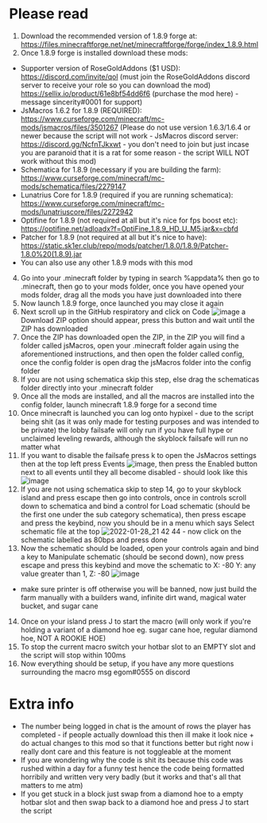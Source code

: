 # Please read
1. Download the recommended version of 1.8.9 forge at: https://files.minecraftforge.net/net/minecraftforge/forge/index_1.8.9.html
2. Once 1.8.9 forge is installed download these mods: 
- Supporter version of RoseGoldAddons ($1 USD): https://discord.com/invite/qol (must join the RoseGoldAddons discord server to receive your role so you can download the mod) https://sellix.io/product/61e8bf54dd6f6 (purchase the mod here) - message sincerity#0001 for support)
- JsMacros 1.6.2 for 1.8.9 (REQUIRED): https://www.curseforge.com/minecraft/mc-mods/jsmacros/files/3501267 (Please do not use version 1.6.3/1.6.4 or newer because the script will not work - JsMacros discord server: https://discord.gg/NcfnTJkxwt - you don't need to join but just incase you are paranoid that it is a rat for some reason - the script WILL NOT work without this mod)
- Schematica for 1.8.9 (necessary if you are building the farm): https://www.curseforge.com/minecraft/mc-mods/schematica/files/2279147
- Lunatrius Core for 1.8.9 (required if you are running schematica): https://www.curseforge.com/minecraft/mc-mods/lunatriuscore/files/2272942
- Optifine for 1.8.9 (not required at all but it's nice for fps boost etc): https://optifine.net/adloadx?f=OptiFine_1.8.9_HD_U_M5.jar&x=cbfd
- Patcher for 1.8.9 (not required at all but it's nice to have): https://static.sk1er.club/repo/mods/patcher/1.8.0/1.8.9/Patcher-1.8.0%20(1.8.9).jar
- You can also use any other 1.8.9 mods with this mod 
4. Go into your .minecraft folder by typing in search %appdata% then go to .minecraft, then go to your mods folder, once you have opened your mods folder, drag all the mods you have just downloaded into there
5. Now launch 1.8.9 forge, once launched you may close it again
6. Next scroll up in the GitHub respiratory and click on Code ![image](https://user-images.githubusercontent.com/96357544/151512271-9e47197f-a85c-43b3-a2f9-71e3603b5e71.png) a Download ZIP option should appear, press this button and wait until the ZIP has downloaded
7. Once the ZIP has downloaded open the ZIP, in the ZIP you will find a folder called jsMacros, open your .minecraft folder again using the aforementioned instructions, and then open the folder called config, once the config folder is open drag the jsMacros folder into the config folder
8. If you are not using schematica skip this step, else drag the schematicas folder directly into your .minecraft folder
9. Once all the mods are installed, and all the macros are installed into the config folder, launch minecraft 1.8.9 forge for a second time 
10. Once minecraft is launched you can log onto hypixel - due to the script being shit (as it was only made for testing purposes and was intended to be private) the lobby failsafe will only run if you have full hype or unclaimed leveling rewards, although the skyblock failsafe will run no matter what
11. If you want to disable the failsafe press k to open the JsMacros settings then at the top left press Events ![image](https://user-images.githubusercontent.com/96357544/151514172-2686a113-4646-40a6-97c9-834c31ed88e9.png), then press the Enabled button next to all events until they all become disabled - should look like this ![image](https://user-images.githubusercontent.com/96357544/151514315-f7a600ee-e144-47e9-9147-a18119c7cd0c.png)
12. If you are not using schematica skip to step 14, go to your skyblock island and press escape then go into controls, once in controls scroll down to schematica and bind a control for Load schematic (should be the first one under the sub category schematica), then press escape and press the keybind, now you should be in a menu which says Select schematic file at the top ![2022-01-28_21 42 44](https://user-images.githubusercontent.com/96357544/151515086-820a0834-b841-4327-89dd-0c20a9fb8e86.png) - now click on the schematic labelled as 80bps and press done
13. Now the schematic should be loaded, open your controls again and bind a key to Manipulate schematic (should be second down), now press escape and press this keybind and move the schematic to X: -80 Y: any value greater than 1, Z: -80 ![image](https://user-images.githubusercontent.com/96357544/151516746-73f3ba12-7ea1-41cd-b9c7-5581f7fcb85b.png)
- make sure printer is off otherwise you will be banned, now just build the farm manually with a builders wand, infinite dirt wand, magical water bucket, and sugar cane
14. Once on your island press J to start the macro (will only work if you're holding a variant of a diamond hoe eg. sugar cane hoe, regular diamond hoe, NOT A ROOKIE HOE)
15. To stop the current macro switch your hotbar slot to an EMPTY slot and the script will stop within 100ms
16. Now everything should be setup, if you have any more questions surrounding the macro msg egom#0555 on discord

# Extra info
- The number being logged in chat is the amount of rows the player has completed - if people actually download this then ill make it look nice + do actual changes to this mod so that it functions better but right now i really dont care and this feature is not toggleable at the moment 
- If you are wondering why the code is shit its because this code was rushed within a day for a funny test hence the code being formatted horribily and written very very badly (but it works and that's all that matters to me atm)
- If you get stuck in a block just swap from a diamond hoe to a empty hotbar slot and then swap back to a diamond hoe and press J to start the script
